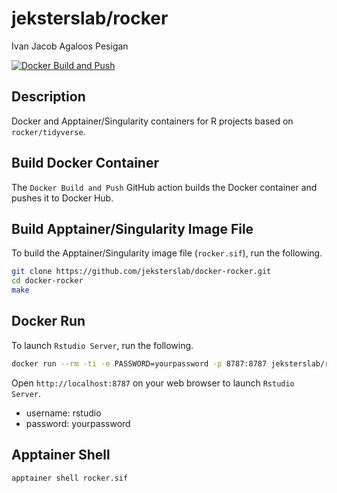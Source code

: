 jeksterslab/rocker
===========================
Ivan Jacob Agaloos Pesigan

<!-- badges: start -->
[![Docker Build and Push](https://github.com/jeksterslab/docker-rocker/actions/workflows/docker-build-push.yml/badge.svg)](https://github.com/jeksterslab/docker-rocker/actions/workflows/docker-build-push.yml)
<!-- badges: end -->

## Description

Docker and Apptainer/Singularity containers for R projects based on `rocker/tidyverse`.

## Build Docker Container

The `Docker Build and Push` GitHub action builds the Docker container and pushes it to Docker Hub.

## Build Apptainer/Singularity Image File

To build the Apptainer/Singularity image file (`rocker.sif`),
run the following.

```bash
git clone https://github.com/jeksterslab/docker-rocker.git
cd docker-rocker
make
```

## Docker Run

To launch `Rstudio Server`, run the following.

```bash
docker run --rm -ti -e PASSWORD=yourpassword -p 8787:8787 jeksterslab/rocker
```

Open `http://localhost:8787` on your web browser to launch `Rstudio Server`.

- username: rstudio
- password: yourpassword

## Apptainer Shell

```bash
apptainer shell rocker.sif
```
